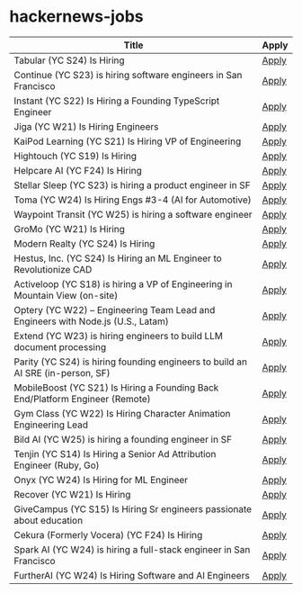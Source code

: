 # hackernews-jobs

<!-- table start -->

| Title | Apply |
|-------|-----|
| Tabular (YC S24) Is Hiring | [Apply](https://www.ycombinator.com/companies/tabular/jobs/7V7rXlS-founding-engineer) |
| Continue (YC S23) is hiring software engineers in San Francisco | [Apply](https://www.ycombinator.com/companies/continue/jobs/smcxRnM-software-engineer) |
| Instant (YC S22) Is Hiring a Founding TypeScript Engineer | [Apply](https://www.instantdb.com/hiring/ts-hacker) |
| Jiga (YC W21) Is Hiring Engineers | [Apply](https://www.workatastartup.com/companies/jiga) |
| KaiPod Learning (YC S21) Is Hiring VP of Engineering | [Apply](https://www.ycombinator.com/companies/kaipod-learning/jobs/Bs3H9uB-vp-of-engineering) |
| Hightouch (YC S19) Is Hiring | [Apply](https://www.ycombinator.com/companies/hightouch/jobs/kIoY0yH-machine-learning-engineer-ai-decisioning) |
| Helpcare AI (YC F24) Is Hiring | [Apply](https://docs.google.com/forms/d/e/1FAIpQLScpzOyP_mk3muEpbKrnW8UTZB_yP5SJwjbeT8_6A6fhdvpJCg/viewform?usp=preview) |
| Stellar Sleep (YC S23) is hiring a product engineer in SF | [Apply](https://www.ycombinator.com/companies/stellar-sleep/jobs/Yb9IzAW-founding-product-engineer) |
| Toma (YC W24) Is Hiring Engs #3-4 (AI for Automotive) | [Apply](https://www.ycombinator.com/companies/toma/jobs) |
| Waypoint Transit (YC W25) is hiring a software engineer | [Apply](https://www.workatastartup.com/jobs/75517) |
| GroMo (YC W21) Is Hiring | [Apply](https://www.ycombinator.com/companies/gromo/jobs/aP4JS9K-product-tech-business-ai-enthusiasts) |
| Modern Realty (YC S24) Is Hiring | [Apply](https://www.workatastartup.com/jobs/66546) |
| Hestus, Inc. (YC S24) Is Hiring an ML Engineer to Revolutionize CAD | [Apply](https://www.ycombinator.com/companies/hestus-inc/jobs/WQVdwX8-machine-learning-engineer) |
| Activeloop (YC S18) is hiring a VP of Engineering in Mountain View (on-site) | [Apply](https://careers.activeloop.ai/) |
| Optery (YC W22) – Engineering Team Lead and Engineers with Node.js (U.S., Latam) | [Apply](https://jobs.ashbyhq.com/optery) |
| Extend (YC W23) is hiring engineers to build LLM document processing | [Apply](https://jobs.ashbyhq.com/extend/9d4d8974-bd9b-432d-84ec-8268e5a8ed37) |
| Parity (YC S24) is hiring founding engineers to build an AI SRE (in-person, SF) | [Apply](https://www.ycombinator.com/companies/parity/jobs) |
| MobileBoost (YC S21) Is Hiring a Founding Back End/Platform Engineer (Remote) | [Apply](https://www.ycombinator.com/companies/mobileboost/jobs/v6gPgiZ-founding-backend-platform-engineer-remote) |
| Gym Class (YC W22) Is Hiring Character Animation Engineering Lead | [Apply](https://www.ycombinator.com/companies/gym-class-by-irl-studios/jobs/7UKmLED-gameplay-animation-engineer-staff-principal) |
| Bild AI (YC W25) is hiring a founding engineer in SF | [Apply](https://www.ycombinator.com/companies/bild-ai/jobs/m2ilR5L-founding-engineer) |
| Tenjin (YC S14) Is Hiring a Senior Ad Attribution Engineer (Ruby, Go) | [Apply](https://www.ycombinator.com/companies/tenjin/jobs/7qwVnEp-senior-backend-engineer-ad-attribution) |
| Onyx (YC W24) Is Hiring for ML Engineer | [Apply](https://www.ycombinator.com/companies/onyx/jobs/3Se5ptG-machine-learning-engineer) |
| Recover (YC W21) Is Hiring | [Apply](https://www.ycombinator.com/companies/recover/jobs/76dMle9-head-of-finance) |
| GiveCampus (YC S15) Is Hiring Sr engineers passionate about education | [Apply](https://givecampus.breezy.hr/p/0c4a97691730) |
| Cekura (Formerly Vocera) (YC F24) Is Hiring | [Apply](https://www.ycombinator.com/companies/cekura-2/jobs/xaoCPco-founding-engineer) |
| Spark AI (YC W24) is hiring a full-stack engineer in San Francisco | [Apply](https://www.ycombinator.com/companies/spark/jobs/kDeJlPK-software-engineer-full-stack) |
| FurtherAI (YC W24) Is Hiring Software and AI Engineers | [Apply](https://www.ycombinator.com/companies/furtherai/jobs) |

<!-- table end -->
